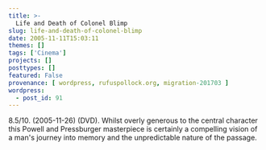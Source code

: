 ```yaml
---
title: >-
  Life and Death of Colonel Blimp
slug: life-and-death-of-colonel-blimp
date: 2005-11-11T15:03:11
themes: []
tags: ['Cinema']
projects: []
posttypes: []
featured: False
provenance: [ wordpress, rufuspollock.org, migration-201703 ]
wordpress:
  - post_id: 91
---
```


8.5/10. (2005-11-26) (DVD). Whilst overly generous to the central character this Powell and Pressburger masterpiece is certainly a compelling vision of a man's journey into memory and the unpredictable nature of the passage.

